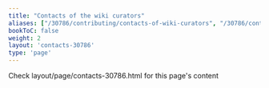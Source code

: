 ```yaml
---
title: "Contacts of the wiki curators"
aliases: ["/30786/contributing/contacts-of-wiki-curators", "/30786/contributing/contacts-of-the-wiki-curators", "/30786/contributing/project-curators"]
bookToC: false
weight: 2
layout: 'contacts-30786'
type: 'page'
---
```

Check layout/page/contacts-30786.html for this page's content